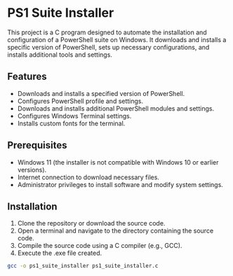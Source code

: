 # PS1 Suite Installer

This project is a C program designed to automate the installation and configuration of a PowerShell suite on Windows. It downloads and installs a specific version of PowerShell, sets up necessary configurations, and installs additional tools and settings.

## Features

- Downloads and installs a specified version of PowerShell.
- Configures PowerShell profile and settings.
- Downloads and installs additional PowerShell modules and settings.
- Configures Windows Terminal settings.
- Installs custom fonts for the terminal.

## Prerequisites

- Windows 11 (the installer is not compatible with Windows 10 or earlier versions).
- Internet connection to download necessary files.
- Administrator privileges to install software and modify system settings.

## Installation

1. Clone the repository or download the source code.
2. Open a terminal and navigate to the directory containing the source code.
3. Compile the source code using a C compiler (e.g., GCC).
4. Execute the .exe file created.
```sh
gcc -o ps1_suite_installer ps1_suite_installer.c
```
